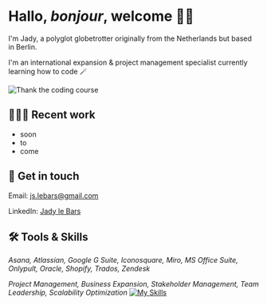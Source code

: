 # Hallo, *bonjour*, welcome 🧚‍♀️

 I'm Jady, a polyglot globetrotter originally from the Netherlands but based in Berlin. 
 
 I'm an international expansion & project management specialist currently learning how to code 🪄
 
![Thank the coding course](https://i.giphy.com/media/v1.Y2lkPTc5MGI3NjExaHFpdHdtNnJ2bWRoZm5qNGY5NXJjMHZqY3o3cmQ2dXkxejV2MW5wbyZlcD12MV9pbnRlcm5hbF9naWZfYnlfaWQmY3Q9Zw/scZPhLqaVOM1qG4lT9/giphy.gif)


 ## 👩🏽‍💻 Recent work
 * soon
 * to
 * come

 ## 📮 Get in touch
Email: js.lebars@gmail.com

LinkedIn: [Jady le Bars](https://www.linkedin.com/in/jady-le-bars/)

## 🛠 Tools & Skills

*Asana, Atlassian, Google G Suite, Iconosquare, Miro, MS Office Suite, Onlypult, Oracle, Shopify, Trados, Zendesk*

*Project Management, Business Expansion, Stakeholder Management, Team Leadership, Scalability  Optimization*
[![My Skills](https://skillicons.dev/icons?i=js,html,css)](https://skillicons.dev)
